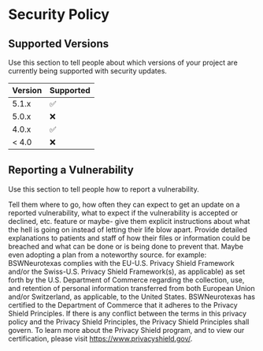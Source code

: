 # Security Policy

## Supported Versions

Use this section to tell people about which versions of your project are
currently being supported with security updates.

| Version | Supported          |
| ------- | ------------------ |
| 5.1.x   | :white_check_mark: |
| 5.0.x   | :x:                |
| 4.0.x   | :white_check_mark: |
| < 4.0   | :x:                |

## Reporting a Vulnerability

Use this section to tell people how to report a vulnerability.

Tell them where to go, how often they can expect to get an update on a
reported vulnerability, what to expect if the vulnerability is accepted or
declined, etc.
feature
or maybe- give them explicit instructions about what the hell is going on instead of letting their life blow apart. Provide detailed explanations to patients and staff of how their files or information could be breached and what can be done or is being done to prevent that. Maybe even adopting a plan from a noteworthy source. 
for example:
BSWNeurotexas complies with the EU-U.S. Privacy Shield Framework and/or the Swiss-U.S. Privacy Shield  Framework(s), as applicable) as set forth by the U.S. Department of Commerce regarding the collection, use, and retention of personal information transferred from both European Union and/or Switzerland, as applicable, to the United States.  BSWNeurotexas has certified to the Department of Commerce that it adheres to the Privacy Shield Principles.  If there is any conflict between the terms in this privacy policy and the Privacy Shield Principles, the Privacy Shield Principles shall govern.  To learn more about the Privacy Shield program, and to view our certification, please visit https://www.privacyshield.gov/.
